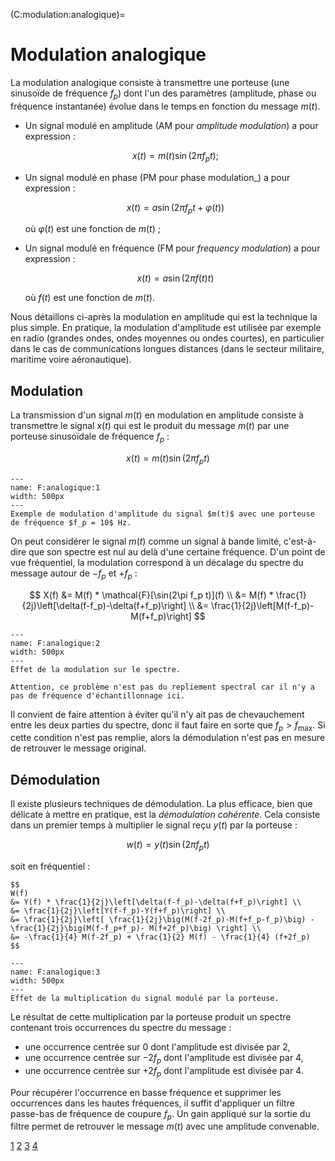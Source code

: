(C:modulation:analogique)=
# Modulation analogique


La modulation analogique consiste à transmettre une porteuse (une sinusoïde de fréquence $f_p$)
dont l'un des paramètres (amplitude, phase ou fréquence instantanée) évolue dans le temps en fonction du message $m(t)$.
* Un signal modulé en amplitude (AM pour _amplitude modulation_) a pour expression :

  $$
  x(t) = m(t) \sin(2\pi f_p t) ;
  $$
  
* Un signal modulé en phase (PM pour phase modulation_) a pour expression :

  $$
  x(t) = a \sin(2\pi f_p t + \varphi(t))
  $$

  où $\varphi(t)$ est une fonction de $m(t)$ ;

* Un signal modulé en fréquence (FM pour _frequency modulation_) a pour expression :

  $$
  x(t) = a \sin(2\pi f(t) t)
  $$

  où $f(t)$ est une fonction de $m(t)$.

Nous détaillons ci-après la modulation en amplitude qui est la technique la plus simple.
En pratique, la modulation d'amplitude est utilisée par exemple en radio
(grandes ondes, ondes moyennes ou ondes courtes),
en particulier dans le cas de communications longues distances
(dans le secteur militaire, maritime voire aéronautique).

## Modulation

La transmission d'un signal $m(t)$ en modulation en amplitude consiste à transmettre le signal $x(t)$
qui est le produit du message $m(t)$ par une porteuse sinusoïdale de fréquence $f_p$ :

$$
x(t) = m(t) \sin(2\pi f_p t)
$$

```{figure} modulation-analogique-1.svg
---
name: F:analogique:1
width: 500px
---
Exemple de modulation d'amplitude du signal $m(t)$ avec une porteuse de fréquence $f_p = 10$ Hz.
```

On peut considérer le signal $m(t)$ comme un signal à bande limité,
c'est-à-dire que son spectre est nul au delà d'une certaine fréquence.
D'un point de vue fréquentiel, la modulation correspond à un décalage du spectre du message
autour de $-f_p$ et $+f_p$ :

$$
X(f)
&= M(f) * \mathcal{F}[\sin(2\pi f_p t)](f) \\
&= M(f) * \frac{1}{2j}\left[\delta(f-f_p)-\delta(f+f_p)\right] \\
&= \frac{1}{2j}\left[M(f-f_p)-M(f+f_p)\right]
$$

```{figure} modulation-analogique-2.svg
---
name: F:analogique:2
width: 500px
---
Effet de la modulation sur le spectre.
```

```{margin}
Attention, ce problème n'est pas du repliement spectral car il n'y a pas de fréquence d'échantillonnage ici.
```

Il convient de faire attention à éviter qu'il n'y ait pas de chevauchement
entre les deux parties du spectre, donc il faut faire en sorte que $f_p>f_\text{max}$.
Si cette condition n'est pas remplie, alors la démodulation n'est pas en mesure de retrouver le message original.


## Démodulation

Il existe plusieurs techniques de démodulation.
La plus efficace, bien que délicate à mettre en pratique, est la _démodulation cohérente_.
Cela consiste dans un premier temps à multiplier le signal reçu $y(t)$ par la porteuse :

$$
w(t) = y(t) \sin(2\pi f_p t)
$$

soit en fréquentiel :

```{div} full-width
$$
W(f)
&= Y(f) * \frac{1}{2j}\left[\delta(f-f_p)-\delta(f+f_p)\right] \\
&= \frac{1}{2j}\left[Y(f-f_p)-Y(f+f_p)\right] \\
&= \frac{1}{2j}\left[ \frac{1}{2j}\big(M(f-2f_p)-M(f+f_p-f_p)\big) - \frac{1}{2j}\big(M(f-f_p+f_p)- M(f+2f_p)\big) \right] \\
&= -\frac{1}{4} M(f-2f_p) + \frac{1}{2} M(f) - \frac{1}{4} (f+2f_p)
$$
```

```{figure} modulation-analogique-3.svg
---
name: F:analogique:3
width: 500px
---
Effet de la multiplication du signal modulé par la porteuse.
```

Le résultat de cette multiplication par la porteuse produit un spectre
contenant trois occurrences du spectre du message :
* une occurrence centrée sur $0$ dont l'amplitude est divisée par 2,
* une occurrence centrée sur $-2f_p$ dont l'amplitude est divisée par 4,
* une occurrence centrée sur $+2f_p$ dont l'amplitude est divisée par 4.

Pour récupérer l'occurrence en basse fréquence et supprimer les occurrences
dans les hautes fréquences, il suffit d'appliquer un filtre passe-bas
de fréquence de coupure $f_p$.
Un gain appliqué sur la sortie du filtre permet de retrouver le message $m(t)$
avec une amplitude convenable.


<a class="exercise btn btn-light" href="td.html#exercice-1" role="button">1</a>
<a class="exercise btn btn-light" href="td.html#exercice-2" role="button">2</a>
<a class="exercise btn btn-light" href="td.html#exercice-3" role="button">3</a>
<a class="exercise btn btn-light" href="td.html#exercice-4" role="button">4</a>


<!-- # Modulation angulaire

## Principe

On module la phase du signal modulé :

$$
x(t) = \sin(2\pi f_p t + \varphi(t))
$$

* En modulation de phase, $$\varphi(t) = k \cdot m(t)$ où $k$ est l'_indice de modulation_.
  On doit avoir $k<\pi/\mathrm{max}(m(t))$ pour éviter les ambiguités.

* En modulation de fréquence, $$\varphi(t) = 2\pi k \int_0^t m(\tau) d\tau$
  où $k$ est l'_excursion en fréquence_ et doit respecter $k<f_p$.

## Spectre d'une modulation angulaire

* si $\mathrm{max}(|\varphi(t)|)$ est faible (inférieur à 0,5)

  **FIGURE**

* si $\mathrm{max}(|\varphi(t)|)$ est grand (supérieur à 0,5)

  **FIGURE**
(cf Ventre)

Théorème de Woodward : le module du spectre du signal modulé $y(t)$ a la même forme que la densité de probabilité du message $m(t)$.

## Génération de la modulation

Le principe est de transformer les variations d'amplitude du message en variation de fréquences.

Méthode directe : un oscillateur commandé en tension (VCO : _voltage controlled oscillator_)
transforme les variations d'amplitudes en variation de fréquence.
C'est un circuit électronique constitué de :
* une diode varicap (revient à un condensateurs dont la capacité est fonction de la tension appliquée),
* un circuit oscillant commandé par la diode varicap.

## Génération de la démodulation

Il existe de nombreuses méthodes.
Pour certaines applications, comme en radiodiffusion
où le nombre de récepteurs est très supérieur au nombre d'emetteurs,
il est important d'avoir des techniques de démodulation simples, fiables et peu coûteuses.

Par exemple à l'aide d'une boucle à verrouillage de phase (PLL : _phase locked loop_).

**FIGURE**

La sortie du comparateur de phase est une tension proportionnelle à la différence de phase en entrée. -->

